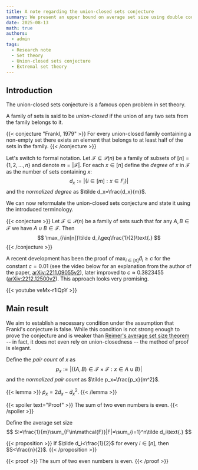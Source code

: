 ```yaml
---
title: A note regarding the union-closed sets conjecture
summary: We present an upper bound on average set size using double counting.
date: 2025-08-13
math: true
authors:
  - admin
tags:
  - Research note
  - Set theory
  - Union-closed sets conjecture
  - Extremal set theory
---
```


## Introduction

The union-closed sets conjecture is a famous open problem in set theory.

A family of sets is said to be _union-closed_ if the union of any two sets from the family belongs to it.

{{< conjecture "Frankl, 1979" >}}
For every union-closed family containing a non-empty set there exists an element that belongs to at least half of the sets in the family.
{{< /conjecture >}}

Let's switch to formal notation. Let $\mathcal{F}\subseteq\mathscr{P}(n)$ be a family of subsets of $[n]=\{1,2,\ldots,n\}$ and denote $m=|\mathcal{F}|$. For each $x\in[n]$ define the _degree_ of $x$ in $\mathcal{F}$ as the number of sets containing $x$:
$$
d_x:=|\{i\in[m]:x\in F_i\}|
$$
and the _normalized degree_ as $\tilde d_x=\frac{d_x}{m}$.

We can now reformulate the union-closed sets conjecture and state it using the introduced terminology.

{{< conjecture >}}
Let $\mathcal{F}\subseteq\mathscr{P}(n)$ be a family of sets such that for any $A,B\in\mathcal{F}$ we have $A\cup B\in\mathcal{F}$. Then
$$
\max_{i\in[n]}\tilde d_i\geq\frac{1}{2}\text{.}
$$
{{< /conjecture >}}

A recent development has been the proof of $\max_{i\in[n]}\tilde d_i\geq c$ for the constant $c=0.01$ (see the video below for an explanation from the author of the paper, [arXiv:2211.09055v2](https://arxiv.org/abs/2211.09055v2)), later improved to $c\approx0.3823455$ ([arXiv:2212.12500v2](https://arxiv.org/abs/2212.12500v2)). This approach looks very promising.

{{< youtube veMx-r1iQpY >}}

## Main result

We aim to establish a necessary condition under the assumption that Frankl's conjecture is false. While this condition is not strong enough to prove the conjecture and is weaker than [Reimer's average set size theorem](https://www.semanticscholar.org/paper/An-Average-Set-Size-Theorem-Reimer/8bd3cddbc4e5d2f4050c299132cba5fa571502b4?utm_source=direct_link) -- in fact, it does not even rely on union-closedness -- the method of proof is elegant.

Define the _pair count_ of $x$ as
$$
p_x:=|\{(A,B)\in\mathcal{F}\times\mathcal{F}:x\in A\cup B\}|
$$
and the _normalized pair count_ as $\tilde p_x=\frac{p_x}{m^2}$.

{{< lemma >}}
$\tilde p_x=2\tilde d_x-\tilde d_x^2$.
{{< /lemma >}}

{{< spoiler text="Proof" >}}
The sum of two even numbers is even.
{{< /spoiler >}}

Define the average set size
$$
S:=\frac{1}{m}\sum_{F\in\mathcal{F}}|F|=\sum_{i=1}^n\tilde d_i\text{.}
$$

{{< proposition >}}
If $\tilde d_i<\frac{1}{2}$ for every $i\in[n]$, then $S<\frac{n}{2}$.
{{< /proposition >}}

{{< proof >}}
The sum of two even numbers is even.
{{< /proof >}}
